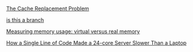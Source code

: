 [The Cache Replacement Problem](http://alexandrutopliceanu.ro/post/cache-replacement-problem/)

[is this a branch](https://news.ycombinator.com/item?id=26141047)

[	Measuring memory usage: virtual versus real memory](https://news.ycombinator.com/item?id=28007554)

[How a Single Line of Code Made a 24-core Server Slower Than a Laptop](https://pkolaczk.github.io/server-slower-than-a-laptop/)

